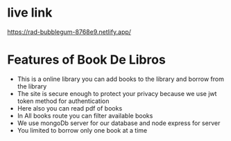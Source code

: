 # live link
https://rad-bubblegum-8768e9.netlify.app/

# Features of Book De Libros
- This is a online library you can add books to the library and borrow from the library
- The site is secure enough to protect your privacy because we use jwt token method for authentication
- Here also you can read pdf of books
- In All books route you can filter available books
- We use mongoDb server for our database and node  express for server
- You limited to borrow only one book at a time 


